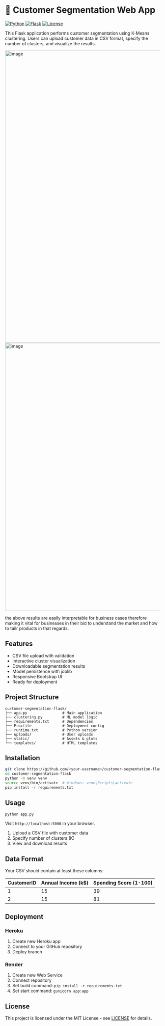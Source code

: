 # 🧠 Customer Segmentation Web App

[![Python](https://img.shields.io/badge/Python-3.10-blue.svg)](https://www.python.org/)
[![Flask](https://img.shields.io/badge/Flask-3.0-blue.svg)](https://flask.palletsprojects.com/)
[![License](https://img.shields.io/badge/License-MIT-green.svg)](https://opensource.org/licenses/MIT)

This Flask application performs customer segmentation using K-Means clustering. Users can upload customer data in CSV format, specify the number of clusters, and visualize the results.

<img width="1895" height="952" alt="image" src="https://github.com/user-attachments/assets/168aebaf-4fb3-48dd-84d1-0a66c960dc82" />
<img width="1891" height="873" alt="image" src="https://github.com/user-attachments/assets/5312402a-f0d3-468c-b8f0-cfff14f5d63a" />

the above results are easily interpretable for business cases therefore making it vital for businesses in their bid to understand the market and how to tailr products in that regards.


## Features

- CSV file upload with validation
- Interactive cluster visualization
- Downloadable segmentation results
- Model persistence with joblib
- Responsive Bootstrap UI
- Ready for deployment

## Project Structure

```
customer-segmentation-flask/
├── app.py                # Main application
├── clustering.py         # ML model logic
├── requirements.txt      # Dependencies
├── Procfile              # Deployment config
├── runtime.txt           # Python version
├── uploads/              # User uploads
├── static/               # Assets & plots
└── templates/            # HTML templates
```

## Installation

```bash
git clone https://github.com/<your-username>/customer-segmentation-flask.git
cd customer-segmentation-flask
python -m venv venv
source venv/bin/activate  # Windows: venv\Scripts\activate
pip install -r requirements.txt
```

## Usage

```bash
python app.py
```

Visit `http://localhost:5000` in your browser.

1. Upload a CSV file with customer data
2. Specify number of clusters (K)
3. View and download results

## Data Format

Your CSV should contain at least these columns:

| CustomerID | Annual Income (k$) | Spending Score (1-100) |
|------------|--------------------|------------------------|
| 1          | 15                 | 39                     |
| 2          | 15                 | 81                     |

## Deployment

### Heroku

1. Create new Heroku app
2. Connect to your GitHub repository
3. Deploy branch

### Render

1. Create new Web Service
2. Connect repository
3. Set build command: `pip install -r requirements.txt`
4. Set start command: `gunicorn app:app`

## License

This project is licensed under the MIT License - see [LICENSE](LICENSE) for details.
